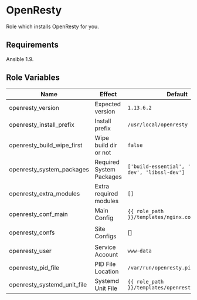 OpenResty
=========

Role which installs OpenResty for you.

Requirements
------------

Ansible 1.9.

Role Variables
--------------

| Name | Effect | Default | Example |
|---|---|---|---|
| openresty_version | Expected version | `1.13.6.2` ||
| openresty_install_prefix | Install prefix | `/usr/local/openresty` ||
| openresty_build_wipe_first | Wipe build dir or not | `false` ||
| openresty_system_packages | Required System Packages | `['build-essential', 'libpcre3-dev', 'libssl-dev']` ||
| openresty_extra_modules | Extra required modules | `[]` | `['http_stub_status_module', 'ipv6']` |
| openresty_conf_main | Main Config | `{{ role_path }}/templates/nginx.conf.j2` | `{{ playbook_dir }}/templates/nginx.conf.j2` |
| openresty_confs | Site Configs | [] | `[{src: 'tests/test.conf.j2', dest: 'test.conf'}]` |
| openresty_user | Service Account | `www-data` ||
| openresty_pid_file | PID File Location | `/var/run/openresty.pid` ||
| openresty_systemd_unit_file | Systemd Unit File | `{{ role_path }}/templates/openresty.service.j2` ||
